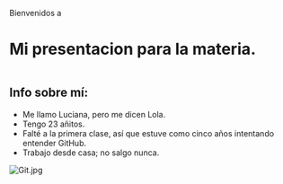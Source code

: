 Bienvenidos a
# Mi presentacion para la materia.

```

```

## Info sobre mí:
* Me llamo Luciana, pero me dicen Lola.
* Tengo 23 añitos.
* Falté a la primera clase, así que estuve como cinco años intentando entender GitHub.
* Trabajo desde casa; no salgo nunca.

![Git.jpg](./assets/git.jpg)

